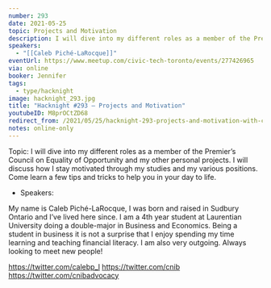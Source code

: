 ```yaml
---
number: 293
date: 2021-05-25
topic: Projects and Motivation
description: I will dive into my different roles as a member of the Premier’s Council on Equality of Opportunity and my other personal projects. I will discuss how I stay motivated through my studies and my various positions. Come learn a few tips and tricks to help you in your day to life.
speakers:
  - "[[Caleb Piché-LaRocque]]"
eventUrl: https://www.meetup.com/civic-tech-toronto/events/277426965
via: online
booker: Jennifer
tags:
  - type/hacknight
image: hacknight_293.jpg
title: "Hacknight #293 – Projects and Motivation"
youtubeID: M8prOCtZD68
redirect_from: /2021/05/25/hacknight-293-projects-and-motivation-with-caleb-piche-larocque/
notes: online-only
---
```


Topic:
I will dive into my different roles as a member of the Premier’s Council on Equality of Opportunity and my other personal projects. I will discuss how I stay motivated through my studies and my various positions. Come learn a few tips and tricks to help you in your day to life.

+ Speakers:

My name is Caleb Piché-LaRocque, I was born and raised in Sudbury Ontario and I’ve lived here since. I am a 4th year student at Laurentian University doing a double-major in Business and Economics. Being a student in business it is not a surprise that I enjoy spending my time learning and teaching financial literacy. I am also very outgoing. Always looking to meet new people!

https://twitter.com/calebp_l
https://twitter.com/cnib
https://twitter.com/cnibadvocacy
